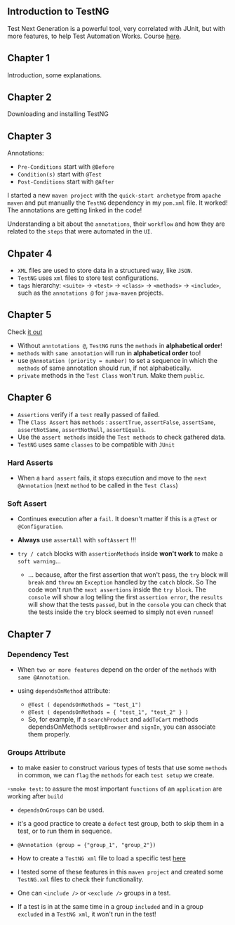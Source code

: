 ## Introduction to TestNG

Test Next Generation is a powerful tool, very correlated with JUnit, but with more features, to help Test Automation Works.
Course [here](https://testautomationu.applitools.com/introduction-to-testng/).

## Chapter 1
Introduction, some explanations.

## Chapter 2
Downloading and installing TestNG

## Chapter 3
Annotations:
- `Pre-Conditions` start with `@Before`
- `Condition(s)` start with `@Test`
- `Post-Conditions` start with `@After`

I started a new `maven project` with the `quick-start archetype` from `apache maven` and put manually the `TestNG` dependency in my `pom.xml` file.
It worked! The annotations are getting linked in the code!

Understanding a bit about the `annotations`, their `workflow` and how they are related to the `steps` that were automated in the `UI`.

## Chpater 4
- `XML` files are used to store data in a structured way, like `JSON`.
- `TestNG` uses `xml` files to store test configurations.
- `tags` hierarchy: `<suite>` -> `<test>` -> `<class>` -> `<methods>` -> `<include>`, such as the `annotations @` for `java-maven` projects.

## Chapter 5
Check [it out](https://testng.org/annotations.html)

- Without `anntotations @`, `TestNG` runs the `methods` in **alphabetical order**!
- `methods` with `same annotation` will run in **alphabetical order** too!
- use `@Annotation (priority = number)` to set a sequence in which the `methods` of same annotation should run, if not alphabetically.
- `private` methods in the `Test Class` won't run. Make them `public`.

## Chapter 6
- `Assertions` verify if a `test` really passed of failed.
- The `Class Assert` has `methods` : `assertTrue`, `assertFalse`, `assertSame`, `assertNotSame`, `assertNotNull`, `assertEquals`.
- Use the `assert methods` inside the `Test methods` to check gathered data.
- `TestNG` uses same `classes` to be compatible with `JUnit`

### Hard Asserts
- When a `hard assert` fails, it stops execution and move to the `next @Annotation` (next `method` to be called in the `Test Class`)

### Soft Assert
- Continues execution after a `fail`. It doesn't matter if this is a `@Test` or `@Configuration`.


- **Always** use `assertAll` with `softAssert` !!!


- `try / catch` blocks with `assertionMethods` inside **won't work** to make a `soft warning`...
  - ... because, after the first assertion that won't pass, the `try` block will `break` and `throw` an `Exception` handled by the `catch` block. So The code won't run the `next assertions` inside the `try block`. The `console` will show a log telling the first `assertion error`, the `results` will show that the tests `passed`, but in the `console` you can check that the tests inside the `try` block seemed to simply not even `runned`!

## Chapter 7
### Dependency Test
- When `two or more features` depend on the order of the `methods` with `same @Annotation`.

- using `dependsOnMethod` attribute:
  - `@Test ( dependsOnMethods = "test_1")` 
  - `@Test ( dependsOnMethods = { "test_1", "test_2" } )`
  - So, for example, if a `searchProduct` and `addToCart` methods dependsOnMethods `setUpBrowser` and `signIn`, you can associate them properly.

### Groups Attribute
- to make easier to construct various types of tests that use some `methods` in common, we can `flag` the `methods` for each `test setup` we create.

-`smoke test`: to assure the most important `functions` of an `application` are working after `build`

- `dependsOnGroups` can be used.

- it's a good practice to create a `defect` test group, both to skip them in a test, or to run them in sequence.
- `@Annotation (group = {"group_1", "group_2"})`

- How to create a `TestNG xml` file to load a specific test [here](https://www.softwaretestinghelp.com/testng-example-to-create-testng-xml/)

- I tested some of these features in this `maven project` and created some `TestNG.xml` files to check their functionality.
- One can `<include />` or `<exclude />` groups in a test.

- If a test is in at the same time in a group `included` and in a group `excluded` in a `TestNG xml`, it won't run in the test!
